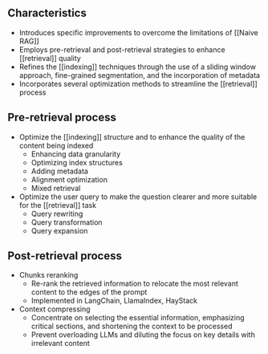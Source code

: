 ## Characteristics

- Introduces specific improvements to overcome the limitations of [[Naive RAG]]
- Employs pre-retrieval and post-retrieval strategies to enhance [[retrieval]] quality
- Refines the [[indexing]] techniques through the use of a sliding window approach, fine-grained segmentation, and the incorporation of metadata
- Incorporates several optimization methods to streamline the [[retrieval]] process

## Pre-retrieval process

- Optimize the [[indexing]] structure and to enhance the quality of the content being indexed
	- Enhancing data granularity
	- Optimizing index structures
	- Adding metadata
	- Alignment optimization
	- Mixed retrieval
- Optimize the user query to make the question clearer and more suitable for the [[retrieval]] task
	- Query rewriting
	- Query transformation
	- Query expansion

## Post-retrieval process

- Chunks reranking
	- Re-rank the retrieved information to relocate the most relevant content to the edges of the prompt
	- Implemented in LangChain, LlamaIndex, HayStack
- Context compressing
	- Concentrate on selecting the essential information, emphasizing critical sections, and shortening the context to be processed
	- Prevent overloading LLMs and diluting the focus on key details with irrelevant content

